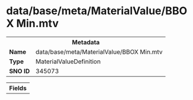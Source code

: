<h1>data/base/meta/MaterialValue/BBOX Min.mtv</h1><table><tr><th colspan="100%">Metadata</th></tr><tr><td><b>Name</b></td><td>data/base/meta/MaterialValue/BBOX Min.mtv</td></tr><tr><td><b>Type</b></td><td>MaterialValueDefinition</td></tr><tr><td><b>SNO ID</b></td><td>345073</td></tr></table>

<table><tr><th colspan="100%">Fields</th></tr></table>

